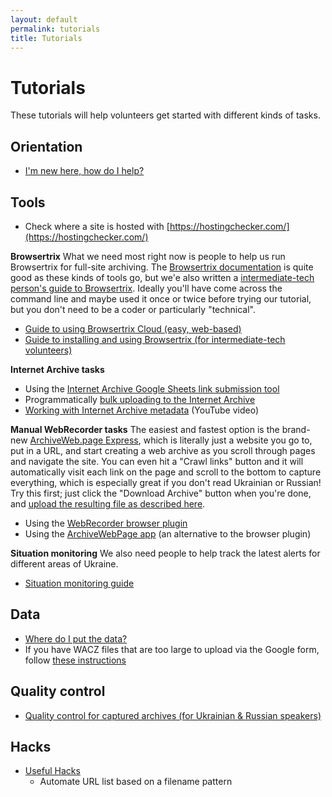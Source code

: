 ```yaml
---
layout: default
permalink: tutorials
title: Tutorials
---
```


# Tutorials

These tutorials will help volunteers get started with different kinds of tasks.

## Orientation
* [I'm new here, how do I help?](/orientation)

## Tools

* Check where a site is hosted with [https://hostingchecker.com/](https://hostingchecker.com/)

**Browsertrix**
What we need most right now is people to help us run Browsertrix for full-site archiving. The [Browsertrix documentation](https://github.com/webrecorder/browsertrix-crawler) is quite good as these kinds of tools go, but we'e also written a [intermediate-tech person's guide to Browsertrix](browsertrix). Ideally you'll have come across the command line and maybe used it once or twice before trying our tutorial, but you don't need to be a coder or particularly "technical".

* [Guide to using Browsertrix Cloud (easy, web-based)](/browsertrix-cloud)
* [Guide to installing and using Browsertrix (for intermediate-tech volunteers)](/browsertrix)

**Internet Archive tasks**

* Using the [Internet Archive Google Sheets link submission tool](/ia-gsheets)
* Programmatically [bulk uploading to the Internet Archive](/ia-bulk-upload)
* [Working with Internet Archive metadata](https://www.youtube.com/watch?v=A-REbP8lhh0) (YouTube video)

**Manual WebRecorder tasks**
The easiest and fastest option is the brand-new [ArchiveWeb.page Express](https://fast.archiveweb.page/#https://example.com/), which is literally just a website you go to, put in a URL, and start creating a web archive as you scroll through pages and navigate the site. You can even hit a "Crawl links" button and it will automatically visit each link on the page and scroll to the bottom to capture everything, which is especially great if you don't read Ukrainian or Russian! Try this first; just click the "Download Archive" button when you're done, and [upload the resulting file as described here](/data-upload).

* Using the [WebRecorder browser plugin](/webrecorder-plugin-instructions)
* Using the [ArchiveWebPage app](/archivewebpage-app-instructions) (an alternative to the browser plugin)

**Situation monitoring**
We also need people to help track the latest alerts for different areas of Ukraine.

* [Situation monitoring guide](/situation-monitoring)


## Data
* [Where do I put the data?](/data-upload)
* If you have WACZ files that are too large to upload via the Google form, follow [these instructions](/wacz-upload-aws)

## Quality control
* [Quality control for captured archives (for Ukrainian & Russian speakers)](/qc)

## Hacks
* [Useful Hacks](https://www.sucho.org/hacks)
  * Automate URL list based on a filename pattern
